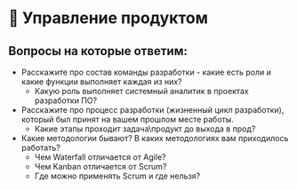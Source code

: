 # 📍 Управление продуктом

## Вопросы на которые ответим:

* Расскажите про состав команды разработки - какие есть роли и какие функции выполняет каждая из них?
  * Какую роль выполняет системный аналитик в проектах разработки ПО?
* Расскажите про процесс разработки (жизненный цикл разработки), который был принят на вашем прошлом месте работы.
  * Какие этапы проходит задача\продукт до выхода в прод?
* Какие методологии бывают? В каких методологиях вам приходилось работать?
  * Чем Waterfall отличается от Agile?
  * Чем Kanban отличается от Scrum?
  * Где можно применять Scrum и где нельзя?
